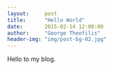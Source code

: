 ```yaml
---
layout:     post
title:      "Hello World"
date:       2015-02-14 12:00:00
author:     "George Theofilis"
header-img: "img/post-bg-02.jpg"
---
```


Hello to my blog.
